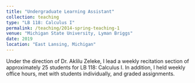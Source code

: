 ```yaml
---
title: "Undergraduate Learning Assistant"
collection: teaching
type: "LB 118: Calculus I"
permalink: /teaching/2014-spring-teaching-1
venue: "Michigan State University, Lyman Briggs"
date: 2019
location: "East Lansing, Michigan"
---
```


Under the direction of Dr. Aklilu Zeleke, I lead a weekly recitation section of approximately 25 students for LB 118: Calculus I. In addition, I held weekly office hours, met with students individually, and graded assignments. 

